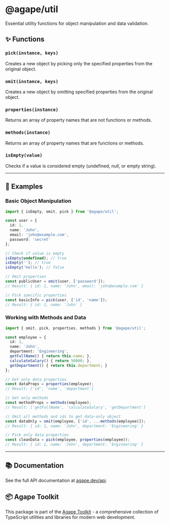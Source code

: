 # @agape/util

Essential utility functions for object manipulation and data validation.

## ✨ Functions

### `pick(instance, keys)`
Creates a new object by picking only the specified properties from the original object.

### `omit(instance, keys)`
Creates a new object by omitting specified properties from the original object.

### `properties(instance)`
Returns an array of property names that are not functions or methods.

### `methods(instance)`
Returns an array of property names that are functions or methods.

### `isEmpty(value)`
Checks if a value is considered empty (undefined, null, or empty string).

---

## 🚀 Examples

### Basic Object Manipulation

```ts
import { isEmpty, omit, pick } from '@agape/util';

const user = { 
  id: 1, 
  name: 'John', 
  email: 'john@example.com', 
  password: 'secret' 
};

// Check if value is empty
isEmpty(undefined); // true
isEmpty(''); // true
isEmpty('hello'); // false

// Omit properties
const publicUser = omit(user, ['password']);
// Result: { id: 1, name: 'John', email: 'john@example.com' }

// Pick specific properties
const basicInfo = pick(user, ['id', 'name']);
// Result: { id: 1, name: 'John' }
```

### Working with Methods and Data

```ts
import { omit, pick, properties, methods } from '@agape/util';

const employee = {
  id: 1,
  name: 'John',
  department: 'Engineering',
  getFullName() { return this.name; },
  calculateSalary() { return 50000; },
  getDepartment() { return this.department; }
};

// Get only data properties
const dataProps = properties(employee);
// Result: ['id', 'name', 'department']

// Get only methods
const methodProps = methods(employee);
// Result: ['getFullName', 'calculateSalary', 'getDepartment']

// Omit all methods and ids to get data-only object
const dataOnly = omit(employee, ['id', ...methods(employee)]);
// Result: { id: 1, name: 'John', department: 'Engineering' }

// Pick only data properties
const cleanData = pick(employee, properties(employee));
// Result: { id: 1, name: 'John', department: 'Engineering' }
```
---

## 📚 Documentation

See the full API documentation at [agape.dev/api](https://agape.dev/api).

## 📦 Agape Toolkit

This package is part of the [Agape Toolkit](https://github.com/AgapeToolkit/AgapeToolkit) - a comprehensive collection of TypeScript utilities and libraries for modern web development.
